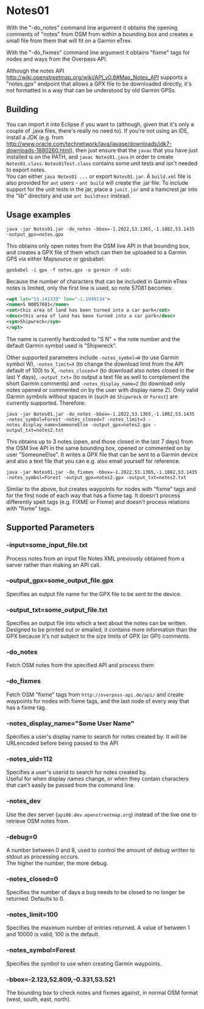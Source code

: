 Notes01
=======

With the "-do_notes" command line argument it obtains the opening comments of "notes" from OSM from within a bounding box and creates a small file from them that will fit 
on a Garmin eTrex.

With the "-do_fixmes" command line argument it obtains "fixme" tags for nodes and ways from the Overpass API.

Although the notes API http://wiki.openstreetmap.org/wiki/API_v0.6#Map_Notes_API supports a "notes.gpx" endpoint that 
allows a GPX file to be downloaded directly, it's not formatted in a way that can be understood by old Garmin GPSs.


Building
--------
You can import it into Eclipse if you want to (although, given that it's only a couple of .java files, there's really no 
need to).  If you're not using an IDE, install a JDK (e.g. 
from http://www.oracle.com/technetwork/java/javase/downloads/jdk7-downloads-1880260.html), then just ensure that the `javac` 
that you have just installed is on the PATH, and `javac Notes01.java` in order to 
create `Notes01.class`.  `Notes01Test.class` contains some unit tests and isn't needed to export notes.  
You can either `java Notes01 ...` or export `Notes01.jar`.
A `build.xml` file is also provided for `ant` users - `ant build` will create the .jar file.  To include support for 
the unit tests in the jar, place a `junit.jar` and a hamcrest jar into the "lib" directory and use `ant buildtest` instead.   


Usage examples
--------------
    java -jar Notes01.jar -do_notes -bbox=-1.2022,53.1365,-1.1882,53.1435 -output_gpx=notes.gpx

This obtains only open notes from the OSM live API in that bounding box, and creates a GPX file of them which can then be uploaded to a Garmin GPS via either Mapsource or gpsbabel:

    gpsbabel -i gpx -f notes.gpx -o garmin -F usb:

Because the number of characters that can be included in Garmin eTrex notes is limited, only the first line is used, 
so note 57081 becomes:

```xml
<wpt lat="53.141339" lon="-1.1949134">
<name>S N0057081</name>
<cmt>this area of land has been turned into a car park</cmt>
<desc>this area of land has been turned into a car park</desc>
<sym>Shipwreck</sym>
</wpt>
```
The name is currently hardcoded to "S N" + the note number and the default Garmin symbol used is "Shipwreck".

Other supported parameters include `-notes_symbol=W` (to use Garmin symbol W), `-notes_limit=X` (to change the download limit from the 
API default of 100) to X, `-notes_closed=Y` (to download also notes closed in the last Y days), `-output_txt=` 
(to output a text file as well to complement the short Garmin comments) and `-notes_display_name=Z` 
(to download only notes opened or commented on by the user with display name Z).  Only valid Garmin symbols without spaces in 
(such as `Shipwreck` or `Forest`) are currently supported.  Therefore:

    java -jar Notes01.jar -do_notes -bbox=-1.2022,53.1365,-1.1882,53.1435 -notes_symbol=Forest -notes_closed=7 -notes_limit=3 -notes_display_name=SomeoneElse -output_gpx=notes2.gpx -output_txt=notes2.txt

This obtains up to 3 notes (open, and those closed in the last 7 days) from the OSM live API in the same bounding box, 
opened or commented on by user "SomeoneElse".  It writes a GPX file that can be sent to a Garmin device and also a text 
file that you can e.g. also email yourself for reference.

    java -jar Notes01.jar -do_fixmes -bbox=-1.2022,53.1365,-1.1882,53.1435 -notes_symbol=Forest -output_gpx=notes2.gpx -output_txt=notes2.txt

Similar to the above, but creates waypoints for nodes with "fixme" tags and for the first node of each way that has a fixme tag.
It doesn't process differently spelt tags (e.g. FIXME or Fixme) and doesn't process relations with "fixme" tags.


Supported Parameters
---------------------
### -input=some_input_file.txt
Process notes from an input file Notes XML previously obtained from a server rather than making an API call.

### -output_gpx=some_output_file.gpx
Specifies an output file name for the GPX file to be sent to the device.

### -output_txt=some_output_file.txt
Specifies an output file into which a text about the notes can be written.  Designed to be printed out or emailed, 
it contains more information than the GPX because it's not subject to the size limits of GPX (or GPI) comments. 

### -do_notes
Fetch OSM notes from the specified API and process them

### -do_fixmes
Fetch OSM "fixme" tags from `http://overpass-api.de/api/` and create waypoints for nodes with fixme tags, and the last node of every way that has a fixme tag.

### -notes_display_name="Some User Name"
Specifies a user's display name to search for notes created by.  It will be URLencoded before being passed to the API

### -notes_uid=112
Specifies a user's userid to search for notes created by.  
Useful for when display names change, or when they contain characters that can't easily be passed from the command line.

### -notes_dev
Use the dev server (`api06.dev.openstreetmap.org`) instead of the live one to retrieve OSM notes from.
 
### -debug=0
A number between 0 and 8, used to control the amount of debug written to stdout as processing occurs.  
The higher the number, the more debug.

### -notes_closed=0
Specifies the number of days a bug needs to be closed to no longer be returned.  Defaults to 0. 

### -notes_limit=100
Specifies the maximum number of entries returned. A value of between 1 and 10000 is valid; 100 is the default. 

### -notes_symbol=Forest
Specifies the symbol to use when creating Garmin waypoints.

### -bbox=-2.123,52.809,-0.331,53.521
The bounding box to check notes and fixmes against, in normal OSM format (west, south, east, north).  



